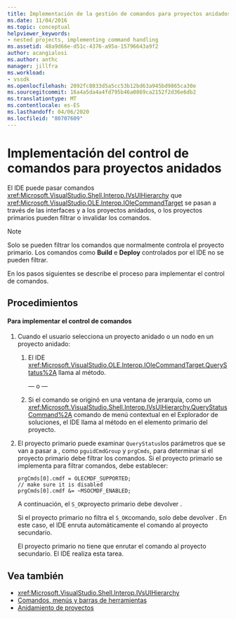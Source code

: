 ```yaml
---
title: Implementación de la gestión de comandos para proyectos anidados ? Microsoft Docs
ms.date: 11/04/2016
ms.topic: conceptual
helpviewer_keywords:
- nested projects, implementing command handling
ms.assetid: 48a9d66e-d51c-4376-a95a-15796643a9f2
author: acangialosi
ms.author: anthc
manager: jillfra
ms.workload:
- vssdk
ms.openlocfilehash: 2092fc8033d5a5cc53b12bd63a945bd9865ca30e
ms.sourcegitcommit: 16a4a5da4a4fd795b46a0869ca2152f2d36e6db2
ms.translationtype: MT
ms.contentlocale: es-ES
ms.lasthandoff: 04/06/2020
ms.locfileid: "80707609"
---
```

# <a name="implementing-command-handling-for-nested-projects"></a>Implementación del control de comandos para proyectos anidados
El IDE puede pasar comandos <xref:Microsoft.VisualStudio.Shell.Interop.IVsUIHierarchy> que <xref:Microsoft.VisualStudio.OLE.Interop.IOleCommandTarget> se pasan a través de las interfaces y a los proyectos anidados, o los proyectos primarios pueden filtrar o invalidar los comandos.

> [!NOTE]
> Solo se pueden filtrar los comandos que normalmente controla el proyecto primario. Los comandos como **Build** e **Deploy** controlados por el IDE no se pueden filtrar.

 En los pasos siguientes se describe el proceso para implementar el control de comandos.

## <a name="procedures"></a>Procedimientos

#### <a name="to-implement-command-handling"></a>Para implementar el control de comandos

1. Cuando el usuario selecciona un proyecto anidado o un nodo en un proyecto anidado:

   1. El IDE <xref:Microsoft.VisualStudio.OLE.Interop.IOleCommandTarget.QueryStatus%2A> llama al método.

      — o —

   2. Si el comando se originó en una ventana de jerarquía, como un <xref:Microsoft.VisualStudio.Shell.Interop.IVsUIHierarchy.QueryStatusCommand%2A> comando de menú contextual en el Explorador de soluciones, el IDE llama al método en el elemento primario del proyecto.

2. El proyecto primario puede examinar `QueryStatus`los parámetros que se van a pasar a , como `pguidCmdGroup` y `prgCmds`, para determinar si el proyecto primario debe filtrar los comandos. Si el proyecto primario se implementa para filtrar comandos, debe establecer:

   ```
   prgCmds[0].cmdf = OLECMDF_SUPPORTED;
   // make sure it is disabled
   prgCmds[0].cmdf &= ~MSOCMDF_ENABLED;
   ```

    A continuación, el `S_OK`proyecto primario debe devolver .

    Si el proyecto primario no filtra el `S_OK`comando, solo debe devolver . En este caso, el IDE enruta automáticamente el comando al proyecto secundario.

    El proyecto primario no tiene que enrutar el comando al proyecto secundario. El IDE realiza esta tarea.

## <a name="see-also"></a>Vea también
- <xref:Microsoft.VisualStudio.Shell.Interop.IVsUIHierarchy>
- [Comandos, menús y barras de herramientas](../../extensibility/internals/commands-menus-and-toolbars.md)
- [Anidamiento de proyectos](../../extensibility/internals/nesting-projects.md)
